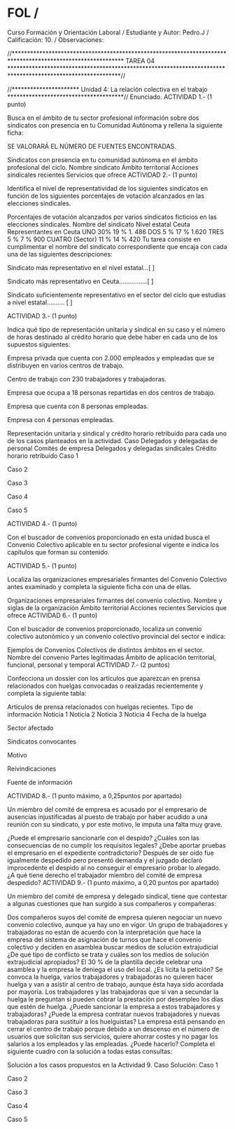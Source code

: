 # FOL / 
Curso Formación y Orientación Laboral / 
Estudiante y Autor: Pedro.J / 
Calificación: 10. / 
Observaciones: 
 
//************************************************************************************************************
                                               TAREA 04
************************************************************************************************************//

//********************** Unidad 4: La relación colectiva en el trabajo **************************************//
Enunciado.
ACTIVIDAD 1.- (1 punto)

Busca en el ámbito de tu sector profesional información sobre dos sindicatos con presencia en tu Comunidad Autónoma y rellena la siguiente ficha:

SE VALORARÁ EL NÚMERO DE FUENTES ENCONTRADAS.

Sindicatos con presencia en tu comunidad autónoma en el ámbito profesional del ciclo.
Nombre sindicato	Ámbito territorial	Acciones sindicales recientes	Servicios que ofrece
ACTIVIDAD 2.- (1 punto)

Identifica el nivel de representatividad de los siguientes sindicatos en función de los siguientes porcentajes de votación alcanzados en las elecciones sindicales.

Porcentajes de votación alcanzados por varios sindicatos ficticios en las elecciones sindicales.
Nombre del sindicato	Nivel estatal	Ceuta	Representantes en Ceuta
UNO	30%	19 %	1. 486
DOS	5 %	17 %	1.620
TRES	5 %	7 %	900
CUATRO (Sector)	11 %	14 %	420
Tu tarea consiste en cumplimentar el nombre del sindicato correspondiente que encaja con cada una de las siguientes descripciones:

Sindicato más representativo en el nivel estatal...[ ]

Sindicato más representativo en Ceuta................[ ]

Sindicato suficientemente representativo en el sector del ciclo que estudias a nivel estatal.......... [ ]

ACTIVIDAD 3.- (1 punto)

Indica qué tipo de representación unitaria y sindical en su caso y el número de horas destinado al crédito horario que debe haber en cada uno de los supuestos siguientes:

Empresa privada que cuenta con 2.000 empleados y empleadas que se distribuyen en varios centros de trabajo.

Centro de trabajo con 230 trabajadores y trabajadoras.

Empresa que ocupa a 18 personas repartidas en dos centros de trabajo.

Empresa que cuenta con 8 personas empleadas.

Empresa con 4 personas empleadas.

Representación unitaria y sindical y crédito horario retribuido para cada uno de los casos planteados en la actividad.
Caso	Delegados y delegadas de personal	Comités de empresa	Delegados y delegadas sindicales	Crédito horario retribuido
Caso 1

Caso 2

Caso 3

Caso 4

Caso 5

ACTIVIDAD 4.- (1 punto)

Con el buscador de convenios proporcionado en esta unidad busca el Convenio Colectivo aplicable en tu sector profesional vigente e indica los capítulos que forman su contenido.

ACTIVIDAD 5.- (1 punto)

Localiza las organizaciones empresariales firmantes del Convenio Colectivo antes examinado y completa la siguiente ficha con una de ellas.

Organizaciones empresariales firmantes del convenio colectivo.
Nombre y siglas de la organización	Ámbito territorial	Acciones recientes	Servicios que ofrece
ACTIVIDAD 6.- (1 punto)

Con el buscador de convenios proporcionado, localiza un convenio colectivo autonómico y un convenio colectivo provincial del sector e indica:

Ejemplos de Convenios Colectivos de distintos ámbitos en el sector.
Nombre del convenio	Partes legitimadas	Ámbito de aplicación territorial, funcional, personal y temporal
ACTIVIDAD 7.- (2 puntos)

Confecciona un dossier con los artículos que aparezcan en prensa relacionados con huelgas convocadas o realizadas recientemente y completa la siguiente tabla:

Artículos de prensa relacionados con huelgas recientes.
Tipo de información	Noticia 1	Noticia 2	Noticia 3	Noticia 4
Fecha de la huelga

Sector afectado

Sindicatos convocantes

Motivo

Reivindicaciones

Fuente de información

ACTIVIDAD 8.- (1 punto máximo, a 0,25puntos por apartado)

Un miembro del comité de empresa es acusado por el empresario de ausencias injustificadas al puesto de trabajo por haber acudido a una reunión con su sindicato, y por este motivo, le imputa una falta muy grave.

¿Puede el empresario sancionarle con el despido?
¿Cuáles son las consecuencias de no cumplir los requisitos legales?
¿Debe aportar pruebas el empresario en el expediente contradictorio?
Después de ser oído fue igualmente despedido pero presentó demanda y el juzgado declaró improcedente el despido al no conseguir el empresario probar lo alegado. ¿A qué tiene derecho el trabajador miembro del comité de empresa despedido?
ACTIVIDAD 9.- (1 punto máximo, a 0,20 puntos por apartado)

Un miembro del comité de empresa y delegado sindical, tiene que contestar a algunas cuestiones que han surgido a sus compañeros y compañeras:

Dos compañeros suyos del comité de empresa quieren negociar un nuevo convenio colectivo, aunque ya hay uno en vigor.
Un grupo de trabajadores y trabajadoras no están de acuerdo con la interpretación que hace la empresa del sistema de asignación de turnos que hace el convenio colectivo y deciden en asamblea buscar medios de solución extrajudicial ¿De qué tipo de conflicto se trata y cuáles son los medios de solución extrajudicial apropiados?
El 30 % de la plantilla decide celebrar una asamblea y la empresa le deniega el uso del local. ¿Es lícita la petición?
Se convoca la huelga, varios trabajadores y trabajadoras no quieren hacer huelga y van a asistir al centro de trabajo, aunque ésta haya sido acordada por mayoría. Los trabajadores y las trabajadoras que sí van a secundar la huelga le preguntan si pueden cobrar la prestación por desempleo los días que estén de huelga. ¿Puede sancionar la empresa a estos trabajadores y trabajadoras? ¿Puede la empresa contratar nuevos trabajadores y nuevas trabajadoras para sustituir a los huelguistas?
La empresa está pensando en cerrar el centro de trabajo porque debido a un descenso en el número de usuarios que solicitan sus servicios, quiere ahorrar costes y no pagar los salarios a los empleados y las empleadas. ¿Puede hacerlo?
Completa el siguiente cuadro con la solución a todas estas consultas:

Solución a los casos propuestos en la Actividad 9.
Caso	Solución:
Caso 1

Caso 2

Caso 3

Caso 4

Caso 5
